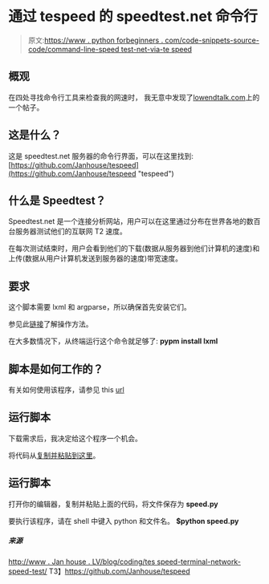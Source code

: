 # 通过 tespeed 的 speedtest.net 命令行

> 原文:[https://www . python forbeginners . com/code-snippets-source-code/command-line-speed test-net-via-te speed](https://www.pythonforbeginners.com/code-snippets-source-code/command-line-speedtest-net-via-tespeed)

## 概观

在四处寻找命令行工具来检查我的网速时，
我无意中发现了[lowendtalk.com](https://www.lowendtalk.com/discussion/comment/172526#Comment_172526 "lowendtalk")上的一个帖子。

## 这是什么？

这是 speedtest.net 服务器的命令行界面，可以在这里找到:
[https://github.com/Janhouse/tespeed](https://github.com/Janhouse/tespeed "tespeed")

## 什么是 Speedtest？

Speedtest.net 是一个连接分析网站，用户可以在这里通过分布在世界各地的数百台服务器测试他们的互联网 T2 速度。

在每次测试结束时，用户会看到他们的下载(数据从服务器到他们计算机的速度)和上传(数据从用户计算机发送到服务器的速度)带宽速度。

## 要求

这个脚本需要 lxml 和 argparse，所以确保首先安装它们。

参见此[链接](https://code.activestate.com/pypm/lxml/ "pypm")了解操作方法。

在大多数情况下，从终端运行这个命令就足够了: **pypm install lxml**

## 脚本是如何工作的？

有关如何使用该程序，请参见 this [url](https://github.com/Janhouse/tespeed#readme "tespeed")

## 运行脚本

下载需求后，我决定给这个程序一个机会。

将代码从[复制并粘贴到这里](https://raw.github.com/Janhouse/tespeed/master/tespeed.py "tespeed.py")。

## 运行脚本

打开你的编辑器，复制并粘贴上面的代码，将文件保存为 **speed.py**

要执行该程序，请在 shell 中键入 python 和文件名。
**$python speed.py**

##### 来源

[http://www . Jan house . LV/blog/coding/tes speed-terminal-network-speed-test/](http://www.janhouse.lv/blog/coding/tespeed-terminal-network-speed-test/ "janhouse.lv")
T3】https://github.com/Janhouse/tespeed